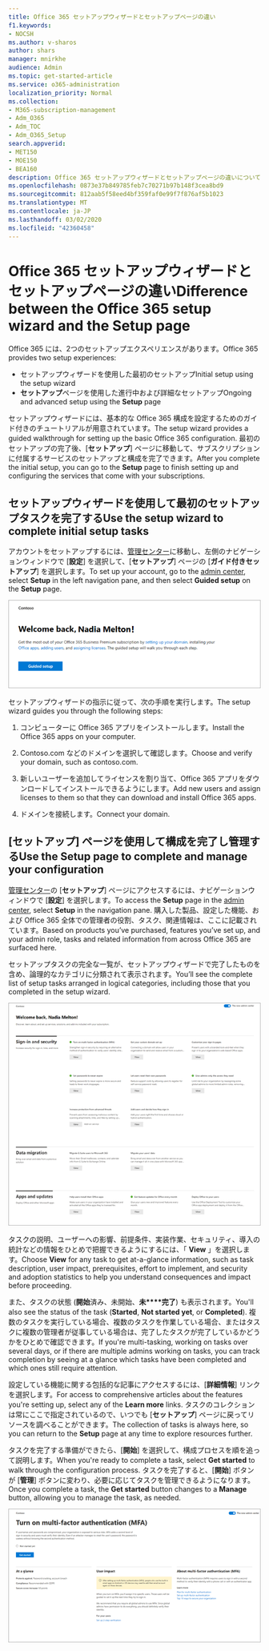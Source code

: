 ```yaml
---
title: Office 365 セットアップウィザードとセットアップページの違い
f1.keywords:
- NOCSH
ms.author: v-sharos
author: shars
manager: mnirkhe
audience: Admin
ms.topic: get-started-article
ms.service: o365-administration
localization_priority: Normal
ms.collection:
- M365-subscription-management
- Adm_O365
- Adm_TOC
- Adm_O365_Setup
search.appverid:
- MET150
- MOE150
- BEA160
description: Office 365 セットアップウィザードとセットアップページの違いについて説明します。
ms.openlocfilehash: 0873e37b849785feb7c70271b97b148f3cea8bd9
ms.sourcegitcommit: 812aab5f58eed4bf359faf0e99f7f876af5b1023
ms.translationtype: MT
ms.contentlocale: ja-JP
ms.lasthandoff: 03/02/2020
ms.locfileid: "42360458"
---
```

# <a name="difference-between-the-office-365-setup-wizard-and-the-setup-page"></a><span data-ttu-id="f7afe-103">Office 365 セットアップウィザードとセットアップページの違い</span><span class="sxs-lookup"><span data-stu-id="f7afe-103">Difference between the Office 365 setup wizard and the Setup page</span></span>

<span data-ttu-id="f7afe-104">Office 365 には、2つのセットアップエクスペリエンスがあります。</span><span class="sxs-lookup"><span data-stu-id="f7afe-104">Office 365 provides two setup experiences:</span></span> 

- <span data-ttu-id="f7afe-105">セットアップウィザードを使用した最初のセットアップ</span><span class="sxs-lookup"><span data-stu-id="f7afe-105">Initial setup using the setup wizard</span></span>
- <span data-ttu-id="f7afe-106">**セットアップ**ページを使用した進行中および詳細なセットアップ</span><span class="sxs-lookup"><span data-stu-id="f7afe-106">Ongoing and advanced setup using the **Setup** page</span></span>

<span data-ttu-id="f7afe-107">セットアップウィザードには、基本的な Office 365 構成を設定するためのガイド付きのチュートリアルが用意されています。</span><span class="sxs-lookup"><span data-stu-id="f7afe-107">The setup wizard provides a guided walkthrough for setting up the basic Office 365 configuration.</span></span> <span data-ttu-id="f7afe-108">最初のセットアップの完了後、[**セットアップ**] ページに移動して、サブスクリプションに付属するサービスのセットアップと構成を完了できます。</span><span class="sxs-lookup"><span data-stu-id="f7afe-108">After you complete the initial setup, you can go to the **Setup** page to finish setting up and configuring the services that come with your subscriptions.</span></span>

## <a name="use-the-setup-wizard-to-complete-initial-setup-tasks"></a><span data-ttu-id="f7afe-109">セットアップウィザードを使用して最初のセットアップタスクを完了する</span><span class="sxs-lookup"><span data-stu-id="f7afe-109">Use the setup wizard to complete initial setup tasks</span></span>

<span data-ttu-id="f7afe-110">アカウントをセットアップするには、[管理センター](https://go.microsoft.com/fwlink/p/?linkid=2024339)に移動し、左側のナビゲーションウィンドウで [**設定**] を選択して、[**セットアップ**] ページの [**ガイド付きセットアップ**] を選択します。</span><span class="sxs-lookup"><span data-stu-id="f7afe-110">To set up your account, go to the [admin center](https://go.microsoft.com/fwlink/p/?linkid=2024339), select **Setup** in the left navigation pane, and then select **Guided setup** on the **Setup** page.</span></span>

![Office 365 Business セットアップウィザードを開始する](../../media/o365b-guided-setup.png)

<span data-ttu-id="f7afe-112">セットアップウィザードの指示に従って、次の手順を実行します。</span><span class="sxs-lookup"><span data-stu-id="f7afe-112">The setup wizard guides you through the following steps:</span></span>

1. <span data-ttu-id="f7afe-113">コンピューターに Office 365 アプリをインストールします。</span><span class="sxs-lookup"><span data-stu-id="f7afe-113">Install the Office 365 apps on your computer.</span></span>

2. <span data-ttu-id="f7afe-114">Contoso.com などのドメインを選択して確認します。</span><span class="sxs-lookup"><span data-stu-id="f7afe-114">Choose and verify your domain, such as contoso.com.</span></span>

3. <span data-ttu-id="f7afe-115">新しいユーザーを追加してライセンスを割り当て、Office 365 アプリをダウンロードしてインストールできるようにします。</span><span class="sxs-lookup"><span data-stu-id="f7afe-115">Add new users and assign licenses to them so that they can download and install Office 365 apps.</span></span>

4. <span data-ttu-id="f7afe-116">ドメインを接続します。</span><span class="sxs-lookup"><span data-stu-id="f7afe-116">Connect your domain.</span></span>

## <a name="use-the-setup-page-to-complete-and-manage-your-configuration"></a><span data-ttu-id="f7afe-117">[セットアップ] ページを使用して構成を完了し管理する</span><span class="sxs-lookup"><span data-stu-id="f7afe-117">Use the Setup page to complete and manage your configuration</span></span>

<span data-ttu-id="f7afe-118">[管理センター](https://go.microsoft.com/fwlink/p/?linkid=2024339)の [**セットアップ**] ページにアクセスするには、ナビゲーションウィンドウで [**設定**] を選択します。</span><span class="sxs-lookup"><span data-stu-id="f7afe-118">To access the **Setup** page in the [admin center](https://go.microsoft.com/fwlink/p/?linkid=2024339), select **Setup** in the navigation pane.</span></span> <span data-ttu-id="f7afe-119">購入した製品、設定した機能、および Office 365 全体での管理者の役割、タスク、関連情報は、ここに記載されています。</span><span class="sxs-lookup"><span data-stu-id="f7afe-119">Based on products you’ve purchased, features you’ve set up, and your admin role, tasks and related information from across Office 365 are surfaced here.</span></span>

<span data-ttu-id="f7afe-120">セットアップタスクの完全な一覧が、セットアップウィザードで完了したものを含め、論理的なカテゴリに分類されて表示されます。</span><span class="sxs-lookup"><span data-stu-id="f7afe-120">You’ll see the complete list of setup tasks arranged in logical categories, including those that you completed in the setup wizard.</span></span>

![Office 365 for Business のセットアップページ](../../media/o365b-setup-page.png)

<span data-ttu-id="f7afe-122">タスクの説明、ユーザーへの影響、前提条件、実装作業、セキュリティ、導入の統計などの情報をひとめで把握できるようにするには、「 **View** 」を選択します。</span><span class="sxs-lookup"><span data-stu-id="f7afe-122">Choose **View** for any task to get at-a-glance information, such as task description, user impact, prerequisites, effort to implement, and security and adoption statistics to help you understand consequences and impact before proceeding.</span></span>

<span data-ttu-id="f7afe-123">また、タスクの状態 (**開始**済み、未開始、**未\*\*\*\*完了**) も表示されます。</span><span class="sxs-lookup"><span data-stu-id="f7afe-123">You'll also see the status of the task (**Started**, **Not started yet**, or **Completed**).</span></span> <span data-ttu-id="f7afe-124">複数のタスクを実行している場合、複数のタスクを作業している場合、またはタスクに複数の管理者が従事している場合は、完了したタスクが完了しているかどうかをひとめで確認できます。</span><span class="sxs-lookup"><span data-stu-id="f7afe-124">If you're multi-tasking, working on tasks over several days, or if there are multiple admins working on tasks, you can track completion by seeing at a glance which tasks have been completed and which ones still require attention.</span></span> 

<span data-ttu-id="f7afe-125">設定している機能に関する包括的な記事にアクセスするには、[**詳細情報**] リンクを選択します。</span><span class="sxs-lookup"><span data-stu-id="f7afe-125">For access to comprehensive articles about the features you're setting up, select any of the **Learn more** links.</span></span> <span data-ttu-id="f7afe-126">タスクのコレクションは常にここで指定されているので、いつでも [**セットアップ**] ページに戻ってリソースを調べることができます。</span><span class="sxs-lookup"><span data-stu-id="f7afe-126">The collection of tasks is always here, so you can return to the **Setup** page at any time to explore resources further.</span></span>

<span data-ttu-id="f7afe-127">タスクを完了する準備ができたら、[**開始**] を選択して、構成プロセスを順を追って説明します。</span><span class="sxs-lookup"><span data-stu-id="f7afe-127">When you're ready to complete a task, select **Get started** to walk through the configuration process.</span></span> <span data-ttu-id="f7afe-128">タスクを完了すると、[**開始**] ボタンが [**管理**] ボタンに変わり、必要に応じてタスクを管理できるようになります。</span><span class="sxs-lookup"><span data-stu-id="f7afe-128">Once you complete a task, the **Get started** button changes to a **Manage** button, allowing you to manage the task, as needed.</span></span>

![概要情報が表示されたタスクビュー](../../media/o365b-at-a-glance.png)
